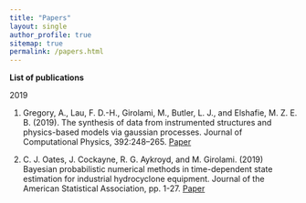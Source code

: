 ```yaml
---
title: "Papers"
layout: single
author_profile: true
sitemap: true
permalink: /papers.html
---
```


**List of publications**

2019

1. Gregory, A., Lau, F. D.-H., Girolami, M., Butler, L. J., and Elshafie, M. Z. E. B. (2019). The synthesis of data from instrumented structures and physics-based models via gaussian processes. Journal of Computational Physics, 392:248–265. [Paper](https://www.sciencedirect.com/science/article/pii/S0021999119303183)

2. C. J. Oates, J. Cockayne, R. G. Aykroyd, and M. Girolami. (2019) Bayesian probabilistic numerical methods in time-dependent state estimation for industrial hydrocyclone equipment. Journal of the American Statistical Association, pp. 1-27. [Paper](https://www.tandfonline.com/doi/abs/10.1080/01621459.2019.1574583)
